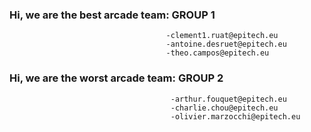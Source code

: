 ### Hi, we are the best arcade team: GROUP 1  
                                       -clement1.ruat@epitech.eu
                                       -antoine.desruet@epitech.eu
                                       -theo.campos@epitech.eu

### Hi, we are the worst arcade team: GROUP 2
                                        -arthur.fouquet@epitech.eu
                                        -charlie.chou@epitech.eu
                                        -olivier.marzocchi@epitech.eu
